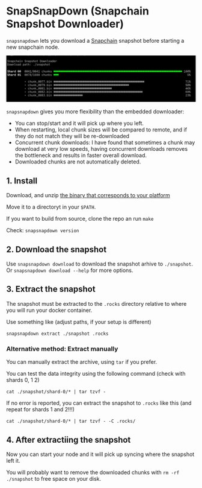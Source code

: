 # SnapSnapDown (Snapchain Snapshot Downloader)

`snapsnapdown` lets you download a [Snapchain](https://github.com/farcaster_xyz/snapchain) snapshot
before starting a new snapchain node.

![screenshot](screenshot.png)

`snapsnapdown` gives you more flexibility than the embedded downloader:

- You can stop/start and it will pick up where you left.
- When restarting, local chunk sizes will be compared to remote, and if they do not match they will be re-downloaded
- Concurrent chunk downloads: I have found that sometimes a chunk may download at very low speeds, having concurrent downloads removes the bottleneck and results in faster overall download.
- Downloaded chunks are not automatically deleted.

## 1. Install

Download, and unzip [the binary that corresponds to your platform](https://github.com/vrypan/snapsnapdown/releases)

Move it to a directoryt in your `$PATH`. 

If you want to build from source, clone the repo an run `make`

Check: `snapsnapdown version`

## 2. Download the snapshot

Use `snapsnapdown download` to download the snapshot arhive to `./snapshot`. Or `snapsnapdown download --help` for more options.


## 3. Extract the snapshot

The snapshot must be extracted to the `.rocks` directory relative to where you will run your docker container.

Use something like (adjust paths, if your setup is different)

```
snapsnapdown extract ./snapshot .rocks
```


### Alternative method: Extract manually

You can manually extract the archive, using `tar` if you prefer. 

You can test the data integrity using the following command (check with shards 0, 1 2)
```
cat ./snapshot/shard-0/* | tar tzvf -
```

If no error is reported, you can extract the snapshot to `.rocks` like this (and repeat for shards 1 and 2!!!)

```
cat ./snapshot/shard-0/* | tar tzvf - -C .rocks/
```

## 4. After extractiing the snapshot

Now you can start your node and it will pick up syncing where the snapshot left it.

You will probably want to remove the downloaded chunks with `rm -rf ./snapshot` to free space on your disk.
